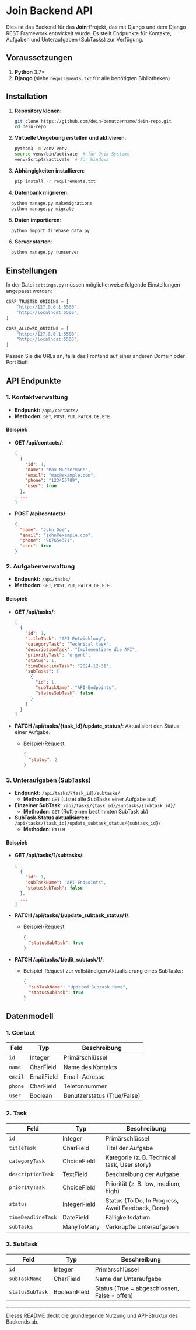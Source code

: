 # Join Backend API

Dies ist das Backend für das **Join**-Projekt, das mit Django und dem Django REST Framework entwickelt wurde. Es stellt Endpunkte für Kontakte, Aufgaben und Unteraufgaben (SubTasks) zur Verfügung.

## Voraussetzungen

1. **Python** 3.7+
2. **Django** (siehe `requirements.txt` für alle benötigten Bibliotheken)

## Installation

1. **Repository klonen**:

   ```bash
   git clone https://github.com/dein-benutzername/dein-repo.git
   cd dein-repo
   ```

2. **Virtuelle Umgebung erstellen und aktivieren**:

   ```bash
   python3 -m venv venv
   source venv/bin/activate  # für Unix-Systeme
   venv\Scripts\activate  # für Windows
   ```

3. **Abhängigkeiten installieren**:

   ```bash
   pip install -r requirements.txt
   ```

4. **Datenbank migrieren**:

```bash
  python manage.py makemigrations
  python manage.py migrate
```

5. **Daten importieren**:

```bash
  python import_firebase_data.py
```

6. **Server starten**:

```bash
  python manage.py runserver
```

## Einstellungen

In der Datei `settings.py` müssen möglicherweise folgende Einstellungen angepasst werden:

```python
CSRF_TRUSTED_ORIGINS = [
    'http://127.0.0.1:5500',
    'http://localhost:5500',
]

CORS_ALLOWED_ORIGINS = [
    "http://127.0.0.1:5500",
    "http://localhost:5500",
]
```

Passen Sie die URLs an, falls das Frontend auf einer anderen Domain oder Port läuft.

## API Endpunkte

### 1. **Kontaktverwaltung**

- **Endpunkt:** `/api/contacts/`
- **Methoden:** `GET`, `POST`, `PUT`, `PATCH`, `DELETE`

#### Beispiel:

- **GET /api/contacts/**:

  ```json
  [
    {
      "id": 1,
      "name": "Max Mustermann",
      "email": "max@example.com",
      "phone": "123456789",
      "user": true
    },
    ...
  ]
  ```

- **POST /api/contacts/**:
  ```json
  {
    "name": "John Doe",
    "email": "john@example.com",
    "phone": "987654321",
    "user": true
  }
  ```

### 2. **Aufgabenverwaltung**

- **Endpunkt:** `/api/tasks/`
- **Methoden:** `GET`, `POST`, `PUT`, `PATCH`, `DELETE`

#### Beispiel:

- **GET /api/tasks/**:

  ```json
  [
    {
      "id": 1,
      "titleTask": "API-Entwicklung",
      "categoryTask": "Technical task",
      "descriptionTask": "Implementiere die API",
      "priorityTask": "urgent",
      "status": 1,
      "timeDeadlineTask": "2024-12-31",
      "subTasks": [
        {
          "id": 1,
          "subTaskName": "API-Endpoints",
          "statusSubTask": false
        }
      ]
    }
  ]
  ```

- **PATCH /api/tasks/{task_id}/update_status/**: Aktualisiert den Status einer Aufgabe.
  - Beispiel-Request:
    ```json
    {
      "status": 2
    }
    ```

### 3. **Unteraufgaben (SubTasks)**

- **Endpunkt:** `/api/tasks/{task_id}/subtasks/`
  - **Methoden:** `GET` (Listet alle SubTasks einer Aufgabe auf)
- **Einzelner SubTask**: `/api/tasks/{task_id}/subtasks/{subtask_id}/`
  - **Methoden:** `GET` (Ruft einen bestimmten SubTask ab)
- **SubTask-Status aktualisieren**: `/api/tasks/{task_id}/update_subtask_status/{subtask_id}/`
  - **Methoden:** `PATCH`

#### Beispiel:

- **GET /api/tasks/1/subtasks/**:

  ```json
  [
    {
      "id": 1,
      "subTaskName": "API-Endpoints",
      "statusSubTask": false
    },
    ...
  ]
  ```

- **PATCH /api/tasks/1/update_subtask_status/1/**:

  - Beispiel-Request:
    ```json
    {
      "statusSubTask": true
    }
    ```

- **PATCH /api/tasks/1/edit_subtask/1/**:
  - Beispiel-Request zur vollständigen Aktualisierung eines SubTasks:
    ```json
    {
      "subTaskName": "Updated Subtask Name",
      "statusSubTask": true
    }
    ```

## Datenmodell

### 1. **Contact**

| Feld    | Typ        | Beschreibung                |
| ------- | ---------- | --------------------------- |
| `id`    | Integer    | Primärschlüssel             |
| `name`  | CharField  | Name des Kontakts           |
| `email` | EmailField | Email-Adresse               |
| `phone` | CharField  | Telefonnummer               |
| `user`  | Boolean    | Benutzerstatus (True/False) |

### 2. **Task**

| Feld               | Typ          | Beschreibung                                      |
| ------------------ | ------------ | ------------------------------------------------- |
| `id`               | Integer      | Primärschlüssel                                   |
| `titleTask`        | CharField    | Titel der Aufgabe                                 |
| `categoryTask`     | ChoiceField  | Kategorie (z. B. Technical task, User story)      |
| `descriptionTask`  | TextField    | Beschreibung der Aufgabe                          |
| `priorityTask`     | ChoiceField  | Priorität (z. B. low, medium, high)               |
| `status`           | IntegerField | Status (To Do, In Progress, Await Feedback, Done) |
| `timeDeadlineTask` | DateField    | Fälligkeitsdatum                                  |
| `subTasks`         | ManyToMany   | Verknüpfte Unteraufgaben                          |

### 3. **SubTask**

| Feld            | Typ          | Beschreibung                                 |
| --------------- | ------------ | -------------------------------------------- |
| `id`            | Integer      | Primärschlüssel                              |
| `subTaskName`   | CharField    | Name der Unteraufgabe                        |
| `statusSubTask` | BooleanField | Status (True = abgeschlossen, False = offen) |

---

Dieses README deckt die grundlegende Nutzung und API-Struktur des Backends ab.
